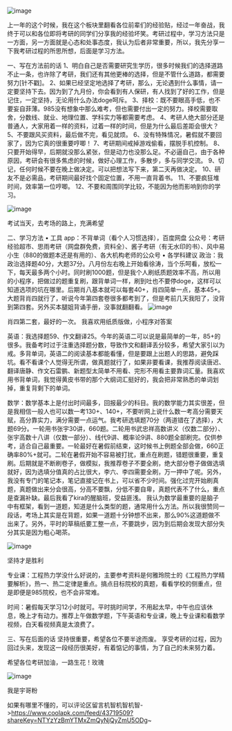 ![image](https://user-images.githubusercontent.com/92212984/230591222-ee355873-07e5-4ff5-83a1-56da84e10d40.png)

上一年的这个时候，我在这个板块里翻看各位前辈们的经验贴，经过一年奋战，我终于可以和各位即将考研的同学们分享我的经验坏笑。考研过程中，学习方法只是一方面，另一方面就是心态和处事态度，我认为后者非常重要，所以，我先分享一下我考研过程的所思所想，后面是学习方法。

一、写在方法前的话
1、明白自己是否需要研究生学历，很多时候我们的选择道路不止一条，也许除了考研，我们还有其他更棒的选择，但是不管什么道路，都需要努力[针不戳]。
2、如果已经坚定地选择了考研，那么，无论遇到什么事情，请一定要坚持下去。因为到了九月份，你会看到有人保研，有人找到了好的工作，但是记住，一定坚持，无论用什么办法doge呵斥。
3、择校：既不要眼高手低，也不要妄自菲薄。985没有想象中那么难考，但也需要付出一定的努力。择校需要取舍，分数线、就业、地理位置、学科实力等都需要考虑。
4、考研人绝大部分还是普通人，大家用着一样的资料，过着一样的时间，但是为什么最后差距会很大？
5、不要跟风买资料，最后做不完，看见就烦。
6、没有特殊情况，暑假就不要回家了，因为它真的很重要哼唧！
7、考研期间戒掉游戏偷看，摆脱手机控制。
8、只要开始得早，后期就没那么紧张，但是动力也没那么足。不必逼自己，由于各种原因，考研会有很多焦虑的时候，做好心理工作，多散步，多与同学交流。
9、切记，任何时候不要在晚上做决定。可以把想法写下来，第二天再做决定。
10、研友不是必需品，考研期间最好找个固定位置，不用一直背着书。
11、不要疯狂堆时间，效率第一位哼唧。
12、不要和周围同学比较，不能因为他而影响到你的学习。

![image](https://user-images.githubusercontent.com/92212984/230591247-05ee7a2b-4f28-4f08-8b90-6176ec93490c.png)

考试当天，去考场的路上，充满希望

二、学习方法
• 工具
app：不背单词（看个人习惯选择），百度网盘
公众号：考研经验超市、思雨考研（网盘群免费，资料全）、酱子考研（有无水印的书）、风中易小生（880的做题本还是有用的）、各大机构老师的公众号
• 各学科建议
政治：我政治选择题40分，大题37分。八月份左右晚上开始看徐涛，当个乐呵看，放松一下，每天最多两个小时。同时刷1000题，但是我个人刷纸质题效率不高，所以用的小程序，把做过的题重复刷，跟背单词一样，刷到吐也不要停doge，这样可以知道选项的坑在哪里。后期肖八基本就可以每套40+，肖四简单一点，基本45+。大题背肖四就行了，听说今年第四套卷很多都考到了，但是考前几天我阳了，没背到第四套。另外买本腿姐背诵手册，没事就翻翻看。
![image](https://user-images.githubusercontent.com/92212984/230591307-8d2a9186-de1f-4186-9f3c-be118cc7a362.png)


肖四第二套，最好的一次。 我喜欢用纸质版做，小程序对答案

英语：我选择题59、作文翻译25。今年的英语二可以说是最简单的一年，85+的很多。我备考时过于注重选择题分数，导致作文和翻译丢分较多，希望大家引以为戒。多背单词，英语二的阅读基本都能看懂，但是要跟上出题人的思路，避免踩坑。看不看课个人觉得无所谓，做真题就行了，如果非要看课，我推荐阅读唐迟、翻译唐静、作文石雷鹏、新题型太简单不用看、完形不用看主要靠词汇量。我喜欢用书背单词，我觉得黄皮书带的那个大纲词汇挺好的，我会把非常熟悉的单词划掉，重复背剩下的单词。

数学：数学基本上是付出时间最多，回报最少的科目。我的数学能力其实很差，但是我相信一般人也可以数一考130+、140+，不要听网上说什么数一考高分需要天赋，高分靠实力，满分需要一点运气。我考研选填题70分（两道错在了选择），大题69分。一轮用书张宇30讲，660题。二轮用书武忠祥高数讲义（仅数二部分）、张宇高数十八讲（仅数一部分）、线代9讲、概率论9讲、880题全部刷完。仅供参考，适合自己最重要。一轮最好在暑假前结束，这时候书上例题全部会做，660正确率80%+就可。二轮在暑假开始不容易被打扰，重点在刷题，错题很重要，重复刷。后期就是不断刷卷子，做模拟，我推荐卷子不要全刷，绝大部分卷子做做选填就好，因为选填分值真的占比很大，李六、李四需要全刷，万一押中了呢。另外，我没有专门的笔记本，笔记直接记在书上，可以省不少时间。强化过完开始刷真题，真题做出来分会很高，分高不要飘，分低不要自卑，真题代表不了什么，重点是查漏补缺。最后我看了kira的醒脑班，受益匪浅。
我认为数学最重要的是脑子中有框架，看到一道题，知道是什么类型的题，通常用什么方法。所以我很赞同一段话，考场上其实是在背题，如果一道题十分钟想不出来，那么90%这道题做不出来了。另外，平时的草稿纸要工整一点，不要跳步，因为到后期会发现大部分失分其实是因为粗心喝茶。

![image](https://user-images.githubusercontent.com/92212984/230591328-c8334c47-6205-4339-841d-dfcae3e47c13.png)

坚持才是胜利

专业课：工程热力学没什么好说的，主要参考资料是何雅玲院士的《工程热力学精要解析》，热一、热二定律是重点。搞点目标院校的真题，看看学校的侧重点，但是即便是985院校，也不会非常难。

时间：暑假每天学习12小时就可。平时挑时间学，不用起太早，中午也应该休息，晚上才有动力。推荐上午做数学题，下午英语和专业课，晚上专业课和看数学视频，白天看视频真是太浪费了。

三、写在后面的话
坚持很重要，希望各位不要半途而废。
享受考研的过程，因为回过头来，发现这一段经历很美好，有着惦记的事情，为了自己的未来努力着。

希望各位考研加油，一路生花！玫瑰

![image](https://user-images.githubusercontent.com/92212984/230591359-a1b6a9aa-40dd-4d5a-bc78-3ecb97dfab91.png)

我是宇哥粉

如果有哪里不懂的，可以评论区留言机智机智机智->https://www.coolapk.com/feed/43719509?shareKey=NTYzYzBmYTMxZmQyNjQyZmU5ODg~

